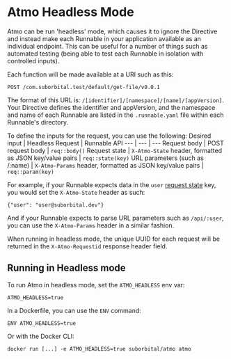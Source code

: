 # Atmo Headless Mode

Atmo can be run 'headless' mode, which causes it to ignore the Directive and instead make each Runnable in your application available as an individual endpoint. This can be useful for a number of things such as automated testing (being able to test each Runnable in isolation with controlled inputs).

Each function will be made available at a URI such as this:
```
POST /com.suborbital.test/default/get-file/v0.0.1
```
The format of this URL is: `/[identifier]/[namespace]/[name]/[appVersion]`. Your Directive defines the identifier and appVersion, and the namespace and name of each Runnable are listed in the `.runnable.yaml` file within each Runnable's directory.

To define the inputs for the request, you can use the following:
Desired input | Headless Request | Runnable API
--- | --- | ---
Request body | POST request body | `req::body()`
Request state | `X-Atmo-State` header, formatted as JSON key/value pairs | `req::state(key)`
URL parameters (such as /:name) | `X-Atmo-Params` header, formatted as JSON key/value pairs | `req::param(key)` 

For example, if your Runnable expects data in the `user` [request state](../concepts/state.md) key, you would set the `X-Atmo-State` header as such:
```
{"user": "user@suborbital.dev"}
```
And if your Runnable expects to parse URL parameters such as `/api/:user`, you can use the `X-Atmo-Params` header in a similar fashion.

When running in headless mode, the unique UUID for each request will be returned in the `X-Atmo-Requestid` response header field.

## Running in Headless mode
To run Atmo in headless mode, set the `ATMO_HEADLESS` env var:
```
ATMO_HEADLESS=true
```

In a Dockerfile, you can use the `ENV` command:
```
ENV ATMO_HEADLESS=true
```

Or with the Docker CLI:
```
docker run [...] -e ATMO_HEADLESS=true suborbital/atmo atmo
```